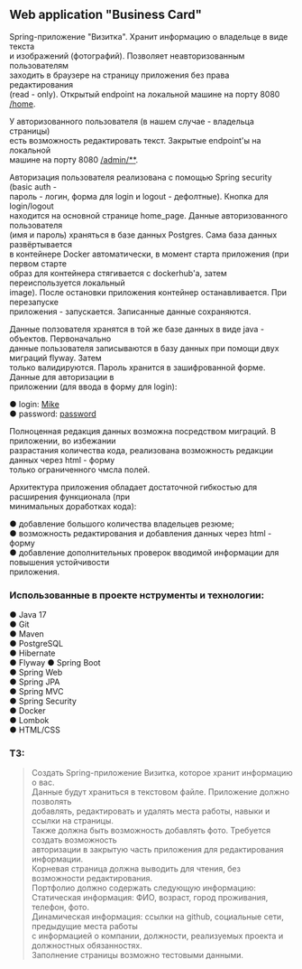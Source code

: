 ## Web application "Business Card"

Spring-приложение "Визитка". Хранит информацию о владельце в виде текста      
и изображений (фотографий). Позволяет неавторизованным пользователям       
заходить в браузере на страницу приложения без права редактирования      
(read - only). Открытый endpoint на локальной машине на порту 8080  <u>/home</u>.     

У авторизованного пользователя (в нашем случае - владельца страницы)    
есть возможность редактировать текст. Закрытыe  endpoint'ы на локальной      
машине на порту 8080 <u>/admin/**</u>.

Авторизация пользователя реализована с помощью Spring security (basic auth -   
пароль - логин, форма для login и logout - дефолтные). Кнопка для login/logout     
находится на основной странице home_page. Данные авторизованного пользователя    
(имя и пароль) храняться в базе данных Postgres. Сама база данных развёртывается    
в контейнере Docker автоматически, в момент старта приложения (при первом старте     
образ для контейнера стягивается с dockerhub'а, затем переиспользуется локальный      
image). После остановки приложения контейнер останавливается. При перезапуске     
приложения - запускается. Записанные данные сохраняются. 

Данные ползователя хранятся в той же базе данных в виде java - oбъектов. Первоначально     
данные пользователя записываются в базу данных при помощи двух миграций flyway. Затем     
только валидируются. Пароль хранится в зашифрованной форме. Данные для авторизации в      
приложении (для ввода в форму для login):     

● login: <u>Mike</u>    
● password: <u>password</u>     

Полноценная редакция данных возможна посредством миграций. В приложении, во избежании     
разрастания количества кода, реализована возможность редакции данных через html - форму     
только ограниченного чмсла полей.    

Архитектура приложения обладает достаточной гибкостью для расширения функционала (при     
минимальных доработках кода):   

● добавление большого количества владельцев резюме;   
● возможность редактирования и добавления данных через html - форму   
● добавление дополнительных проверок вводимой информации для повышения устойчивости   
приложения.



 


### Использованные в проекте нструменты и технологии:

● Java 17\
● Git\
● Maven\
● PostgreSQL\
● Hibernate\
● Flyway
● Spring Boot\
● Spring Web\
● Spring JPA\
● Spring MVC\
● Spring Security\
● Docker\
● Lombok    
● HTML/CSS

###  ТЗ:

> Создать Spring-приложение Визитка, которое хранит информацию о вас.    
> Данные будут храниться в текстовом файле. Приложение должно позволять     
> добавлять, редактировать и удалять места работы, навыки и ссылки на страницы.    
> Также должна быть возможность добавлять фото.  Требуется создать возможность      
> авторизации в закрытую часть приложения для редактирования информации.    
> Корневая страница должна выводить для чтения, без возможности редактирования.    
> Портфолио должно содержать следующую информацию:     
> Статическая информация: ФИО, возраст, город проживания, телефон, фото.     
> Динамическая информация: ссылки на github, социальные сети, предыдущие места работы     
> с информацией о компании, должности, реализуемых проекта и должностных обязанностях.    
> Заполнение страницы возможно тестовыми данными.
